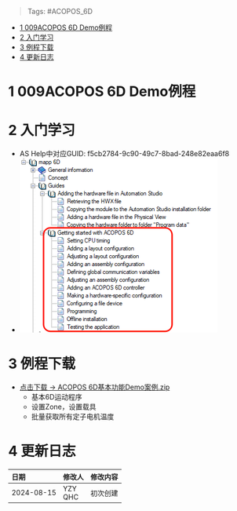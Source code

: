 > Tags: #ACOPOS_6D

- [1 009ACOPOS 6D Demo例程](#_1-009acopos-6d-demo%E4%BE%8B%E7%A8%8B)
- [2 入门学习](#_2-%E5%85%A5%E9%97%A8%E5%AD%A6%E4%B9%A0)
- [3 例程下载](#_3-%E4%BE%8B%E7%A8%8B%E4%B8%8B%E8%BD%BD)
- [4 更新日志](#_4-%E6%9B%B4%E6%96%B0%E6%97%A5%E5%BF%97)

# 1 009ACOPOS 6D Demo例程

# 2 入门学习

- AS Help中对应GUID: f5cb2784-9c90-49c7-8bad-248e82eaa6f8
- ![undefined](FILES/009ACOPOS%206D%20Demo例程/image-20240815193921608.png)

# 3 例程下载

- [点击下载 → ACOPOS 6D基本功能Demo案例.zip](/A06_产品_柔性传输系统/FILES/009ACOPOS%206D%20Demo例程/6D-Demo-2024-08-15.zip ':ignore')
    - 基本6D运动程序
    - 设置Zone，设置载具
    - 批量获取所有定子电机温度

# 4 更新日志

| 日期         | 修改人        | 修改内容 |
| :--------- | :--------- | :--- |
| 2024-08-15 | YZY<br>QHC | 初次创建 |
